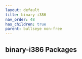 ```yaml
---
layout: default
title: binary-i386
nav_order: 48
has_children: true
parent: bullseye non-free
---
```


## binary-i386 Packages
